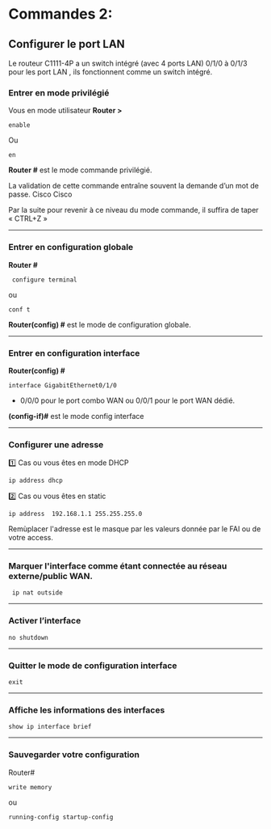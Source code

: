# Commandes 2:

## Configurer le port LAN
Le routeur C1111-4P a un switch intégré (avec 4 ports LAN)
0/1/0 à 0/1/3 pour les port LAN , ils fonctionnent comme un switch intégré.
                                                            
### Entrer en mode privilégié 
Vous en mode utilisateur 
**Router >**

    enable
   
  Ou 
  
    en  				                                                               
**Router #**   est le mode commande privilégié.


La validation de cette commande entraîne souvent la demande d’un mot de passe.  Cisco Cisco

Par la suite pour revenir à ce niveau du mode commande, il suffira de taper « CTRL+Z »

-----

### Entrer en configuration globale 
**Router #**

     configure terminal 
   
  ou   
  
    conf t  				                                                               

**Router(config) #** est le mode de configuration globale.

----

### Entrer en configuration interface

**Router(config) #**

    interface GigabitEthernet0/1/0  

- 0/0/0 pour le port combo WAN   ou  0/0/1 pour le port WAN dédié.


**(config-if)#** est le mode config interface 

----

### Configurer une adresse

1️⃣ Cas ou vous êtes en mode DHCP
    
    ip address dhcp

2️⃣  Cas ou vous êtes en static

    ip address  192.168.1.1 255.255.255.0              

Remùplacer l'adresse est le masque par les valeurs donnée par le FAI ou de votre access.

----
###  Marquer l'interface comme étant connectée au réseau externe/public WAN.
     ip nat outside

----
### Activer l’interface
    no shutdown

----
###  Quitter le mode de configuration interface 

    exit

----
### Affiche les informations des interfaces

    show ip interface brief

----
### Sauvegarder votre configuration

 Router#

    write memory

  ou

    running-config startup-config
 


